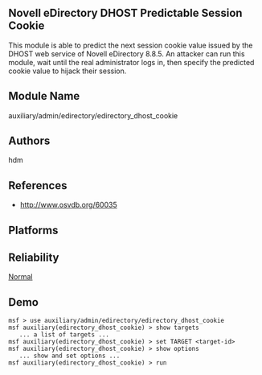 ## Novell eDirectory DHOST Predictable Session Cookie

This module is able to predict the next session cookie value 
issued by the DHOST web service of Novell eDirectory 8.8.5. 
An attacker can run this module, wait until the real 
administrator logs in, then specify the predicted cookie 
value to hijack their session.


## Module Name
auxiliary/admin/edirectory/edirectory_dhost_cookie

## Authors
hdm


## References
* http://www.osvdb.org/60035




## Platforms


## Reliability
[Normal](https://github.com/rapid7/metasploit-framework/wiki/Exploit-Ranking)

## Demo

```
msf > use auxiliary/admin/edirectory/edirectory_dhost_cookie
msf auxiliary(edirectory_dhost_cookie) > show targets
   ... a list of targets ...
msf auxiliary(edirectory_dhost_cookie) > set TARGET <target-id>
msf auxiliary(edirectory_dhost_cookie) > show options
   ... show and set options ...
msf auxiliary(edirectory_dhost_cookie) > run
```
    
    